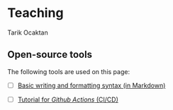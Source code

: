 # Teaching
Tarik Ocaktan

## Open-source tools
The following tools are used on this page:  
- [ ] [Basic writing and formatting syntax (in Markdown)](https://docs.github.com/en/get-started/writing-on-github/getting-started-with-writing-and-formatting-on-github/basic-writing-and-formatting-syntax)
- [ ] [Tutorial for _Github Actions_ (CI/CD)](https://www.youtube.com/watch?v=mFFXuXjVgkU)



